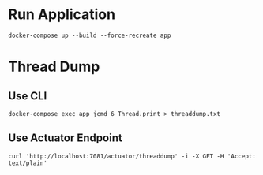# Run Application
```shell
docker-compose up --build --force-recreate app
```

# Thread Dump
## Use CLI
```shell
docker-compose exec app jcmd 6 Thread.print > threaddump.txt
```
## Use Actuator Endpoint
```shell
curl 'http://localhost:7081/actuator/threaddump' -i -X GET -H 'Accept: text/plain'
```
